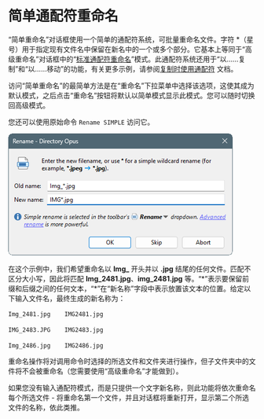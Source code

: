 # 简单通配符重命名

“简单重命名”对话框使用一个简单的通配符系统，可批量重命名文件。字符 \*（星号）用于指定现有文件名中保留在新名中的一个或多个部分。它基本上等同于“高级重命名”对话框中的“[标准通配符重命名](advanced_rename/rename_modes/standard_wildcard_rename.zh.md)”模式。此通配符系统还用于“以……复制”和“以……移动”的功能，有关更多示例，请参阅[复制时使用通配符](../copying_moving_and_deleting_files/copying_using_the_toolbar_buttons/using_wildcards_when_copying.zh.md) 文档。

访问“简单重命名”的最简单方法是在“重命名”下拉菜单中选择该选项，这使其成为默认模式，之后点击“重命名”按钮将默认以简单模式显示此模式。您可以随时切换回高级模式。

您还可以使用原始命令 `Rename SIMPLE` 访问它。

![](/Manual/images/media/13/simple_rename.png) 

在这个示例中，我们希望重命名以 **Img\_** 开头并以 **.jpg** 结尾的任何文件。匹配不区分大小写，因此将匹配 **Img_2481.jpg**、**img_2481.jpg** 等。“\*”表示要保留前缀和后缀之间的任何文本，“\*”在“新名称”字段中表示放置该文本的位置。给定以下输入文件名，最终生成的新名称为：

    Img_2481.jpg    IMG2481.jpg

    IMG_2483.JPG    IMG2483.jpg

    Img_2486.jpg    IMG2486.jpg

重命名操作将对调用命令时选择的所选文件和文件夹进行操作，但子文件夹中的文件将不会被重命名（您需要使用“高级重命名”才能做到）。

如果您没有输入通配符模式，而是只提供一个文字新名称，则此功能将依次重命名每个所选文件 - 将重命名第一个文件，并且对话框将重新打开，显示第二个所选文件的名称，依此类推。